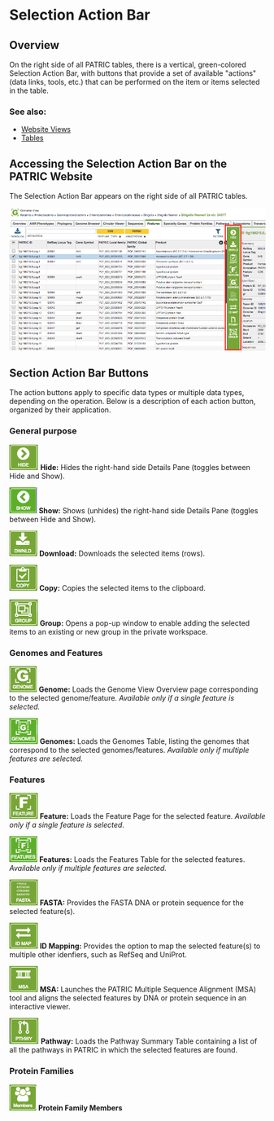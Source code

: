 # Selection Action Bar

## Overview
On the right side of all PATRIC tables, there is a vertical, green-colored Selection Action Bar, with buttons that provide a set of available "actions" (data links, tools, etc.) that can be performed on the item or items selected in the table.

### See also:
  * [Website Views](./website_views.html)
  * [Tables](./tables.html)

## Accessing the Selection Action Bar on the PATRIC Website
The Selection Action Bar appears on the right side of all PATRIC tables.  

![Selection Action Bar](./images/action_bar.png) 

## Section Action Bar Buttons
The action buttons apply to specific data types or multiple data types, depending on the operation. Below is a description of each action button, organized by their application.

### General purpose
![Hide Action Button](./images/hide_button.png) **Hide:** Hides the right-hand side Details Pane (toggles between Hide and Show).

![Show Action Button](./images/show_button.png) **Show:** Shows (unhides) the right-hand side Details Pane (toggles between Hide and Show).

![Download Action Button](./images/download_button.png) **Download:**  Downloads the selected items (rows).

![Copy Action Button](./images/copy_button.png) **Copy:** Copies the selected items to the clipboard.

![Group Action Button](./images/group_button.png) **Group:** Opens a pop-up window to enable adding the selected items to an existing or new group in the private workspace.

### Genomes and Features
![Genome View Action Button](./images/genome_view_button.png) **Genome:** Loads the Genome View Overview page corresponding to the selected genome/feature.  *Available only if a single feature is selected.*

![Genome List View Action Button](./images/genome_list_view_button.png) **Genomes:** Loads the Genomes Table, listing the genomes that correspond to the selected genomes/features. *Available only if multiple features are selected.*

### Features
![Feature View Action Button](./images/feature_view_button.png) **Feature:** Loads the Feature Page for the selected feature. *Available only if a single feature is selected.*

![Feature List View Action Button](./images/feature_list_view_button.png) **Features:** Loads the Features Table for the selected features. *Available only if multiple features are selected.*

![FASTA Data Action Button](./images/fasta_data_button.png) **FASTA:** Provides the FASTA DNA or protein sequence for the selected feature(s).

![ID Mapping Action Button](./images/id_mapping_button.png) **ID Mapping:** Provides the option to map the selected feature(s) to multiple other idenfiers, such as RefSeq and UniProt.

![MSA Action Button](./images/msa_button.png) **MSA:** Launches the PATRIC Multiple Sequence Alignment (MSA) tool and aligns the selected features by DNA or protein sequence in an interactive viewer.

![Pathway Action Button](./images/Pathway_button.png) **Pathway:** Loads the Pathway Summary Table containing a list of all the pathways in PATRIC in which the selected features are found.

### Protein Families
![Protein Families Action Button](./images/family_members_button.png) **Protein Family Members** 
